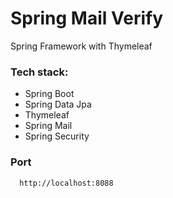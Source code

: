 # Spring Mail Verify
Spring Framework with Thymeleaf
### Tech stack:
  - Spring Boot
  - Spring Data Jpa
  - Thymeleaf
  - Spring Mail
  - Spring Security
  
  ### Port
```
  http://localhost:8088
```
  
